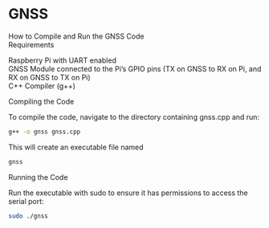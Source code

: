 # GNSS

How to Compile and Run the GNSS Code  
Requirements  

Raspberry Pi with UART enabled  
GNSS Module connected to the Pi’s GPIO pins (TX on GNSS to RX on Pi, and RX on GNSS to TX on Pi)  
C++ Compiler (g++)  

Compiling the Code  

To compile the code, navigate to the directory containing gnss.cpp and run:  
```bash  
g++ -o gnss gnss.cpp  
```

This will create an executable file named 
```bash  
gnss  
```

Running the Code  

Run the executable with sudo to ensure it has permissions to access the serial port:  
```bash  
sudo ./gnss  
```

